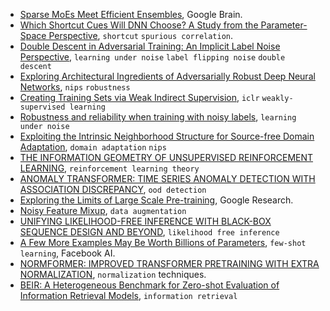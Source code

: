 
- [Sparse MoEs Meet Efficient Ensembles](https://arxiv.org/pdf/2110.03360.pdf), Google Brain.
- [Which Shortcut Cues Will DNN Choose? A Study from the Parameter-Space Perspective](https://arxiv.org/pdf/2110.03095.pdf), `shortcut` `spurious correlation`.
- [Double Descent in Adversarial Training: An Implicit Label Noise Perspective](https://arxiv.org/pdf/2110.03135.pdf), `learning under noise` `label flipping noise` `double descent`
- [Exploring Architectural Ingredients of Adversarially Robust Deep Neural Networks](https://arxiv.org/pdf/2110.03825.pdf), `nips` `robustness`
- [Creating Training Sets via Weak Indirect Supervision](https://arxiv.org/pdf/2110.03484.pdf), `iclr` `weakly-supervised learning`
- [Robustness and reliability when training with noisy labels](https://arxiv.org/pdf/2110.03321.pdf), `learning under noise`
- [Exploiting the Intrinsic Neighborhood Structure for Source-free Domain Adaptation](https://arxiv.org/pdf/2110.04202.pdf), `domain adaptation` `nips`
- [THE INFORMATION GEOMETRY OF UNSUPERVISED REINFORCEMENT LEARNING](https://arxiv.org/pdf/2110.02719.pdf), `reinforcement learning theory`
- [ANOMALY TRANSFORMER: TIME SERIES ANOMALY DETECTION WITH ASSOCIATION DISCREPANCY](https://arxiv.org/pdf/2110.02642.pdf), `ood detection`
- [Exploring the Limits of Large Scale Pre-training](https://arxiv.org/pdf/2110.02095.pdf), Google Research.
- [Noisy Feature Mixup](https://arxiv.org/pdf/2110.02180.pdf), `data augmentation`
- [UNIFYING LIKELIHOOD-FREE INFERENCE WITH BLACK-BOX SEQUENCE DESIGN AND BEYOND](https://arxiv.org/pdf/2110.03372.pdf), `likelihood free inference`
- [A Few More Examples May Be Worth Billions of Parameters](https://arxiv.org/pdf/2110.04374.pdf), `few-shot learning`, Facebook AI.
- [NORMFORMER: IMPROVED TRANSFORMER PRETRAINING WITH EXTRA NORMALIZATION](https://openreview.net/pdf?id=GMYWzWztDx5), `normalization` techniques.
- [BEIR: A Heterogeneous Benchmark for Zero-shot Evaluation of Information Retrieval Models](https://openreview.net/forum?id=wCu6T5xFjeJ), `information retrieval`
